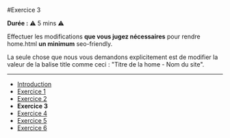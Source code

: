 #Exercice 3

**Durée :** :warning: 5 mins :warning:

Effectuer les modifications **que vous jugez nécessaires** pour rendre home.html **un minimum** seo-friendly.

La seule chose que nous vous demandons explicitement est de modifier la valeur de la balise title comme ceci : "Titre de la home - Nom du site".

---

- [Introduction](../README.md)
- [Exercice 1](./exo1.md)
- [Exercice 2](./exo2.md)
- **Exercice 3**
- [Exercice 4](./exo4.md)
- [Exercice 5](./exo5.md)
- [Exercice 6](./exo6.md)
